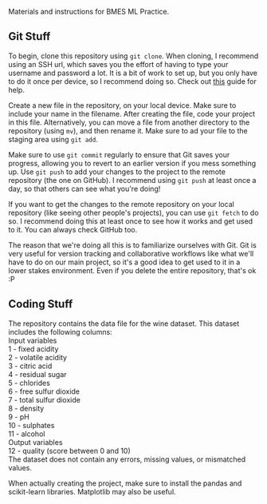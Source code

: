 Materials and instructions for BMES ML Practice.

## Git Stuff

To begin, clone this repository using `git clone`. When cloning, I recommend using an SSH url, which saves you the effort of having to type your username and password a lot. It is a bit of work to set up, but you only have to do it once per device, so I recommend doing so. Check out <a href="https://docs.github.com/en/authentication/connecting-to-github-with-ssh/generating-a-new-ssh-key-and-adding-it-to-the-ssh-agent">this</a> guide for help.

Create a new file in the repository, on your local device. Make sure to include your name in the filename. After creating the file, code your project in this file. Alternatively, you can move a file from another directory to the repository (using `mv`), and then rename it. Make sure to ad your file to the staging area using `git add`.

Make sure to use `git commit` regularly to ensure that Git saves your progress, allowing you to revert to an earlier version if you mess something up. Use `git push` to add your changes to the project to the remote repository (the one on GitHub). I recommend using `git push` at least once a day, so that others can see what you're doing!

If you want to get the changes to the remote repository on your local repository (like seeing other people's projects), you can use `git fetch` to do so. I recommend doing this at least once to see how it works and get used to it. You can always check GitHub too.

The reason that we're doing all this is to familiarize ourselves with Git. Git is very useful for version tracking and collaborative workflows like what we'll have to do on our main project, so it's a good idea to get used to it in a lower stakes environment. Even if you delete the entire repository, that's ok :P

## Coding Stuff

The repository contains the data file for the wine dataset. This dataset includes the following columns:<br>
Input variables<br>
1 - fixed acidity<br>
2 - volatile acidity<br>
3 - citric acid<br>
4 - residual sugar<br>
5 - chlorides<br>
6 - free sulfur dioxide<br>
7 - total sulfur dioxide<br>
8 - density<br>
9 - pH<br>
10 - sulphates<br>
11 - alcohol<br>
Output variables<br>
12 - quality (score between 0 and 10)<br>
The dataset does not contain any errors, missing values, or mismatched values.

When actually creating the project, make sure to install the pandas and scikit-learn libraries. Matplotlib may also be useful.

